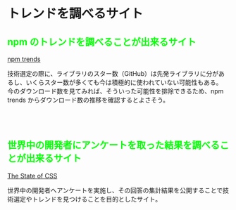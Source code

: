 # トレンドを調べるサイト

## **<font color="#00ff00">npm のトレンドを調べることが出来るサイト</font>**

[npm trends](https://npmtrends.com/)

技術選定の際に、ライブラリのスター数（GitHub）は先発ライブラリに分があるし、いくらスター数が多くても今は積極的に使われていない可能性もある。<br>
今のダウンロード数を見てみれば、そういった可能性を排除できるため、npm trends からダウンロード数の推移を確認するとよさそう。

<br><br>

## <font color="#00ff00">世界中の開発者にアンケートを取った結果を調べることが出来るサイト</font>

[The State of CSS](https://stateofcss.com/en-US)

世界中の開発者へアンケートを実施し、その回答の集計結果を公開することで技術選定やトレンドを見つけることを目的としたサイト。
